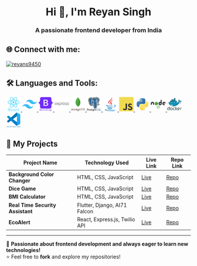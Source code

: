 <h1 align="center">Hi 👋, I'm Reyan Singh</h1>
<h3 align="center">A passionate frontend developer from India</h3>

## 🌐 Connect with me:
<p align="left">
  <a href="https://dev.to/reyans9450" target="_blank">
    <img align="center" src="https://raw.githubusercontent.com/rahuldkjain/github-profile-readme-generator/master/src/images/icons/Social/devto.svg" alt="reyans9450" height="30" width="40"/>
  </a>
</p>

## 🛠 Languages and Tools:
<p align="left">
  <a href="https://react.dev/" target="_blank" rel="noreferrer">
    <img src="https://raw.githubusercontent.com/devicons/devicon/master/icons/react/react-original-wordmark.svg" alt="react" width="40" height="40"/>
  </a>
  <a href="https://tailwindcss.com/" target="_blank" rel="noreferrer">
    <img src="https://raw.githubusercontent.com/devicons/devicon/master/icons/tailwindcss/tailwindcss-plain.svg" alt="tailwind" width="40" height="40"/>
  </a>
  <a href="https://getbootstrap.com/" target="_blank" rel="noreferrer">
    <img src="https://raw.githubusercontent.com/devicons/devicon/master/icons/bootstrap/bootstrap-plain-wordmark.svg" alt="bootstrap" width="40" height="40"/>
  </a>
  <a href="https://expressjs.com" target="_blank" rel="noreferrer">
    <img src="https://raw.githubusercontent.com/devicons/devicon/master/icons/express/express-original-wordmark.svg" alt="express" width="40" height="40"/>
  </a>
  <a href="https://www.mongodb.com/" target="_blank" rel="noreferrer">
    <img src="https://raw.githubusercontent.com/devicons/devicon/master/icons/mongodb/mongodb-original-wordmark.svg" alt="mongodb" width="40" height="40"/>
  </a>
  <a href="https://www.postgresql.org" target="_blank" rel="noreferrer">
    <img src="https://raw.githubusercontent.com/devicons/devicon/master/icons/postgresql/postgresql-original-wordmark.svg" alt="postgresql" width="40" height="40"/>
  </a>
  <a href="https://www.java.com" target="_blank" rel="noreferrer">
    <img src="https://raw.githubusercontent.com/devicons/devicon/master/icons/java/java-original.svg" alt="java" width="40" height="40"/>
  </a>
  <a href="https://developer.mozilla.org/en-US/docs/Web/JavaScript" target="_blank" rel="noreferrer">
    <img src="https://raw.githubusercontent.com/devicons/devicon/master/icons/javascript/javascript-original.svg" alt="javascript" width="40" height="40"/>
  </a>
  <a href="https://www.python.org" target="_blank" rel="noreferrer">
    <img src="https://raw.githubusercontent.com/devicons/devicon/master/icons/python/python-original.svg" alt="python" width="40" height="40"/>
  </a>
  <a href="https://nodejs.org" target="_blank" rel="noreferrer">
    <img src="https://raw.githubusercontent.com/devicons/devicon/master/icons/nodejs/nodejs-original-wordmark.svg" alt="nodejs" width="40" height="40"/>
  </a>
  <a href="https://www.docker.com/" target="_blank" rel="noreferrer">
    <img src="https://raw.githubusercontent.com/devicons/devicon/master/icons/docker/docker-original-wordmark.svg" alt="docker" width="40" height="40"/>
  </a>
  <a href="https://code.visualstudio.com/" target="_blank" rel="noreferrer">
    <img src="https://raw.githubusercontent.com/devicons/devicon/master/icons/vscode/vscode-original-wordmark.svg" alt="vs-code" width="40" height="40"/>
  </a>
</p>

## 🚀 My Projects

| Project Name | Technology Used | Live Link | Repo Link |
|-------------|----------------|-----------|-----------|
| **Background Color Changer** | HTML, CSS, JavaScript | [Live](https://bg-changer-five-jade.vercel.app/) | [Repo](https://github.com/Reyan9450/BG_Changer) |
| **Dice Game** | HTML, CSS, JavaScript | [Live](https://dice-game-git-main-reyan-singhs-projects-6255d243.vercel.app/) | [Repo](https://github.com/Reyan9450/DiceGame) |
| **BMI Calculator** | HTML, CSS, JavaScript | [Live](https://bmi-calculator-git-main-reyan-singhs-projects-6255d243.vercel.app/) | [Repo](https://github.com/Reyan9450/BMI-Calculator) |
| **Real Time Security Assistant** | Flutter, Django, AI71 Falcon | [Live](#) | [Repo](#) |
| **EcoAlert** | React, Express.js, Twilio API | [Live](#) | [Repo](#) |

---

🚀 **Passionate about frontend development and always eager to learn new technologies!**  
⭐️ Feel free to **fork** and explore my repositories!  
